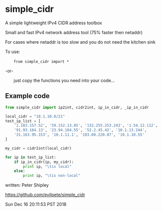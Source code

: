 # simple_cidr


A simple lightweight IPv4 CIDR address toolbox



Small and fast IPv4 network address tool (75% faster then netaddr)

For cases where netaddr is too slow and you do not need the kitchen sink

To use:

&nbsp;&nbsp;&nbsp;&nbsp;&nbsp;&nbsp; ```from simple_cidr import *```

-or-

&nbsp;&nbsp;&nbsp;&nbsp;&nbsp;&nbsp; just copy the functions you need into your code...



Example code
------------


```python
from simple_cidr import ip2int, cidr2int, ip_in_cidr, _ip_in_cidr

local_cidr = "10.1.10.0/21"
test_ip_list = [
    '1.183.157.52', '59.152.13.85', '132.255.253.243', '1.54.12.112',
    '91.93.164.13', '23.94.184.55', '52.2.45.42', '10.1.13.244',
    '31.163.95.153', '10.1.11.1', '103.60.220.87', '10.1.10.55'
]

my_cidr = cidr2int(local_cidr)

for ip in test_ip_list:
    if ip_in_cidr(ip, my_cidr):
        print ip, "\tis local"
    else:
        print ip, "\tis non-local"

```

written: Peter Shipley

https://github.com/evilpete/simple_cidr

Sun Dec 16 20:11:53 PST 2018
